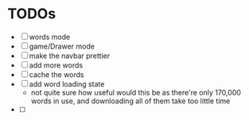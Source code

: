 # TODOs

- [ ] words mode
- [ ] game/Drawer mode
- [ ] make the navbar prettier
- [ ] add more words
- [ ] cache the words
- [ ] add word loading state
  - not quite sure how useful would this be as there're only 170,000 words in use, and downloading all of them take too little time
- [ ]
